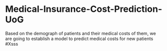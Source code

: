 # Medical-Insurance-Cost-Prediction-UoG
 Based on the demograph of patients and their medical costs of them, we are going to establish a model to predict medical costs for new patients
#Xsss